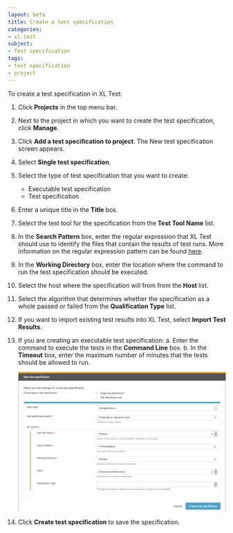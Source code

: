 ```yaml
---
layout: beta
title: Create a test specification
categories:
- xl-test
subject:
- Test specification
tags:
- test specification
- project
---
```


To create a test specification in XL Test:

1. Click **Projects** in the top menu bar.
1. Next to the project in which you want to create the test specification, click **Manage**.
1. Click **Add a test specification to project**. The New test specification screen appears.
1. Select **Single test specification**.
1. Select the type of test specification that you want to create:
    * Executable test specification
    * Test specification
1. Enter a unique title in the **Title** box.
2. Select the test tool for the specification from the **Test Tool Name** list.
1. In the **Search Pattern** box, enter the regular expression that XL Test should use to identify the files that contain the results of test runs. More information on the regular expression pattern can be found [here](/xl-test/concept/xl-test-file-selection-patterns.html).
1. In the **Working Directory** box, enter the location where the command to run the test specification should be executed.
1. Select the host where the specification will from from the **Host** list.
1. Select the algorithm that determines whether the specification as a whole passed or failed from the **Qualification Type** list.
1. If you want to import existing test results into XL Test, select **Import Test Results**.
1. If you are creating an executable test specification:
    a. Enter the command to execute the tests in the **Command Line** box.
    b. In the **Timeout** box, enter the maximum number of minutes that the tests should be allowed to run.

    ![New test specification](images/create-a-test-specification.png)

1. Click **Create test specification** to save the specification.
